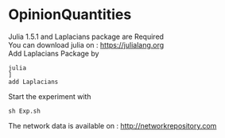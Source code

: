 # OpinionQuantities
Julia 1.5.1 and Laplacians package are Required <br />
You can download julia on : https://julialang.org <br />
Add Laplacians Package by  
```
julia
]
add Laplacians
```
Start the experiment with  
```
sh Exp.sh   
```
The network data is available on : http://networkrepository.com 
